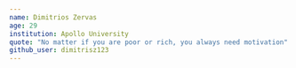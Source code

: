 ```yaml
---
name: Dimitrios Zervas
age: 29
institution: Apollo University
quote: "No matter if you are poor or rich, you always need motivation" -Elon Musk
github_user: dimitrisz123
---
```

